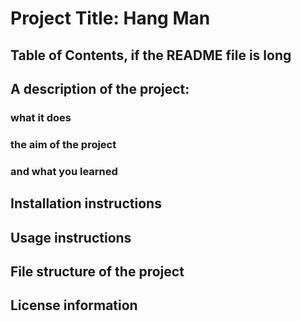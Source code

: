 

# Project Title: Hang Man
## Table of Contents, if the README file is long
## A description of the project: 
### what it does
### the aim of the project
### and what you learned
## Installation instructions
## Usage instructions
## File structure of the project
## License information